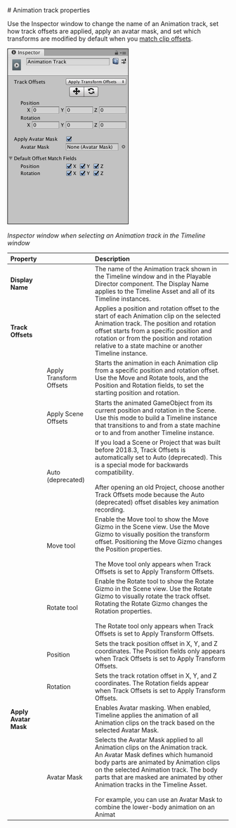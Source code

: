                                                                                                                                                                                                                                                                                                                                                                                                                                                                                                                                 # Animation track properties

Use the Inspector window to change the name of an Animation track, set how track offsets are applied, apply an avatar mask, and set which transforms are modified by default when you [match clip offsets](clp_match.md).

![Inspector window when selecting an Animation track in the Timeline window](images/timeline_inspector_animation_track.png)

_Inspector window when selecting an Animation track in the Timeline window_

|**Property** ||**Description** |
|:---|:---|:---|
|**Display Name**||The name of the Animation track shown in the Timeline window and in the Playable Director component. The Display Name applies to the Timeline Asset and all of its Timeline instances.|
|**Track Offsets**||Applies a position and rotation offset to the start of each Animation clip on the selected Animation track. The position and rotation offset starts from a specific position and rotation or from the position and rotation relative to a state machine or another Timeline instance.|
||Apply Transform Offsets|Starts the animation in each Animation clip from a specific position and rotation offset. Use the Move and Rotate tools, and the Position and Rotation fields, to set the starting position and rotation.|
||Apply Scene Offsets|Starts the animated GameObject from its current position and rotation in the Scene. Use this mode to build a Timeline instance that transitions to and from a state machine or to and from another Timeline instance.|
||Auto (deprecated)|If you load a Scene or Project that was built before 2018.3, Track Offsets is automatically set to Auto (deprecated). This is a special mode for backwards compatibility.<br /><br />After opening an old Project, choose another Track Offsets mode because the Auto (deprecated) offset disables key animation recording.|
||Move tool|Enable the Move tool to show the Move Gizmo in the Scene view. Use the Move Gizmo to visually position the transform offset. Positioning the Move Gizmo changes the Position properties.<br /><br />The Move tool only appears when Track Offsets is set to Apply Transform Offsets.|
||Rotate tool|Enable the Rotate tool to show the Rotate Gizmo in the Scene view. Use the Rotate Gizmo to visually rotate the track offset. Rotating the Rotate Gizmo changes the Rotation properties.<br /><br />The Rotate tool only appears when Track Offsets is set to Apply Transform Offsets.|
||Position|Sets the track position offset in X, Y, and Z coordinates. The Position fields only appears when Track Offsets is set to Apply Transform Offsets.|
||Rotation|Sets the track rotation offset in X, Y, and Z coordinates. The Rotation fields appear when Track Offsets is set to Apply Transform Offsets.|
|**Apply Avatar Mask**||Enables Avatar masking. When enabled, Timeline applies the animation of all Animation clips on the track based on the selected Avatar Mask.|
||Avatar Mask|Selects the Avatar Mask applied to all Animation clips on the Animation track.<br />An Avatar Mask defines which humanoid body parts are animated by Animation clips on the selected Animation track. The body parts that are masked are animated by other Animation tracks in the Timeline Asset.<br /><br />For example, you can use an Avatar Mask to combine the lower-body animation on an Animat